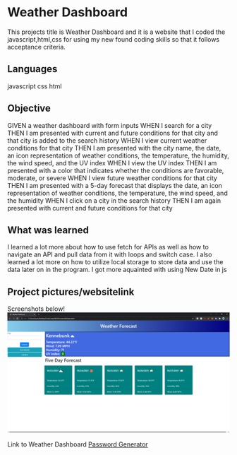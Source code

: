 # Weather Dashboard

This projects title is Weather Dashboard and it is a website that I coded the javascript,html,css for using my new found coding skills so that it follows acceptance criteria. 

## Languages

javascript
css
html

## Objective

GIVEN a weather dashboard with form inputs
WHEN I search for a city
THEN I am presented with current and future conditions for that city and that city is added to the search history
WHEN I view current weather conditions for that city
THEN I am presented with the city name, the date, an icon representation of weather conditions, the temperature, the humidity, the wind speed, and the UV index
WHEN I view the UV index
THEN I am presented with a color that indicates whether the conditions are favorable, moderate, or severe
WHEN I view future weather conditions for that city
THEN I am presented with a 5-day forecast that displays the date, an icon representation of weather conditions, the temperature, the wind speed, and the humidity
WHEN I click on a city in the search history
THEN I am again presented with current and future conditions for that city

## What was learned

I learned a lot more about how to use fetch for APIs as well as how to navigate an API and pull data from it with loops and switch case. I also learned a lot more on how to utilize local storage to store data and use the data later on in the program. I got more aquainted with using New Date in js

## Project pictures/websitelink 

Screenshots below!
![Image of website](./Assets/weatherDash.PNG )

Link to Weather Dashboard
[Password Generator](https://cluck135.github.io/Weather-Dashboard/)

